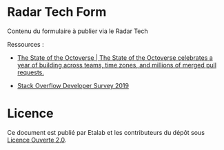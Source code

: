 # Radar Tech Form

Contenu du formulaire à publier via le Radar Tech

Ressources :

- [The State of the Octoverse | The State of the Octoverse celebrates a year of building across teams, time zones, and millions of merged pull requests.](https://octoverse.github.com/)

- [Stack Overflow Developer Survey 2019](https://insights.stackoverflow.com/survey/2019)

# Licence

Ce document est publié par Etalab et les contributeurs du dépôt sous [Licence Ouverte 2.0](LICENSE).




